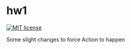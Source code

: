 # hw1

[![MIT license](https://img.shields.io/badge/license-MIT-blue.svg)](https://github.com//fp-homework/blob/master/hw1/LICENSE)

Some slight changes to force Action to happen
